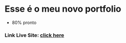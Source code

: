 # Esse é o meu novo portfolio 
- 80% pronto
### Link Live Site: [click here](https://wendellcsportfolio-4zttw4jtt-wendells-projects-0cbe5657.vercel.app)
